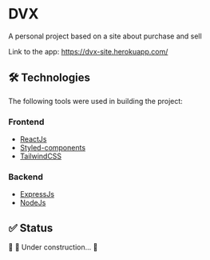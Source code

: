 # DVX

A personal project based on a site about purchase and sell

Link to the app: https://dvx-site.herokuapp.com/


## 🛠 Technologies

The following tools were used in building the project:

 ### Frontend
- [ReactJs](https://reactjs.org/)
- [Styled-components](https://styled-components.com/)
- [TailwindCSS](https://tailwindcss.com/)

 ### Backend
- [ExpressJs](https://expressjs.com/)
- [NodeJs](https://nodejs.org/en/)


## ✅ Status

🚧  🚀 Under construction...  🚧
